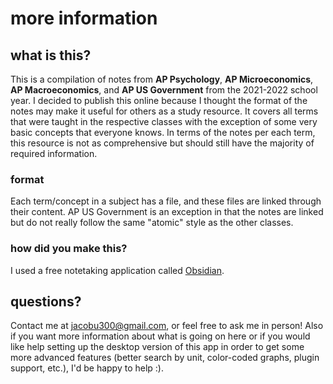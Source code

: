 # more information

## what is this?

This is a compilation of notes from **AP Psychology**, **AP Microeconomics**, **AP Macroeconomics**, and **AP US Government** from the 2021-2022 school year. I decided to publish this online because I thought the format of the notes may make it useful for others as a study resource. It covers all terms that were taught in the respective classes with the exception of some very basic concepts that everyone knows. In terms of the notes per each term, this resource is not as comprehensive but should still have the majority of required information.

### format

Each term/concept in a subject has a file, and these files are linked through their content. AP US Government is an exception in that the notes are linked but do not really follow the same "atomic" style as the other classes.

### how did you make this?

I used a free notetaking application called [Obsidian](https://obsidian.md).

## questions?

Contact me at jacobu300@gmail.com, or feel free to ask me in person! Also if you want more information about what is going on here or if you would like help setting up the desktop version of this app in order to get some more advanced features (better search by unit, color-coded graphs, plugin support, etc.), I'd be happy to help :).